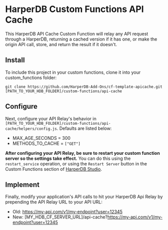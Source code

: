 # HarperDB Custom Functions API Cache

This HarperDB API Cache Custom Function will relay any API request through a HarperDB, returning a cached version if it has one, or make the origin API call, store, and return the result if it doesn't.

## Install

To include this project in your custom functions, clone it into your custom_functions folder:

`git clone https://github.com/HarperDB-Add-Ons/cf-template-apicache.git [PATH_TO_YOUR_HDB_FOLDER]/custom-functions/api-cache`

## Configure

Next, configure your API Relay's behavior in `[PATH_TO_YOUR_HDB_FOLDER]/custom-functions/api-cache/helpers/config.js`. Defaults are listed below:

- MAX_AGE_SECONDS = 300
- METHODS_TO_CACHE = `["GET"]`

**After configuring your API Relay, be sure to restart your custom function server so the settings take effect.** You can do this using the `restart_service` operation, or using the `Restart Server` button in the Custom Functions section of [HarperDB Studio](https://studio.harperdb.io).

## Implement

Finally, modify your application's API calls to hit your HarperDB Api Relay by prepending the API Relay URL to your API URL:

- Old: https://my-api.com/v1/my-endpoint?user=12345
- New: [MY_HDB_CF_SERVER_URL]/api-cache?https://my-api.com/v1/my-endpoint?user=12345

